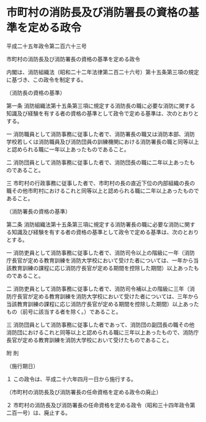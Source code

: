 # 市町村の消防長及び消防署長の資格の基準を定める政令

平成二十五年政令第二百六十三号

市町村の消防長及び消防署長の資格の基準を定める政令

内閣は、消防組織法（昭和二十二年法律第二百二十六号）第十五条第三項の規定に基づき、この政令を制定する。

（消防長の資格の基準）

第一条 消防組織法第十五条第三項に規定する消防長の職に必要な消防に関する知識及び経験を有する者の資格の基準として政令で定める基準は、次のとおりとする。

一 消防職員として消防事務に従事した者で、消防署長の職又は消防本部、消防学校若しくは消防職員及び消防団員の訓練機関における消防署長の職と同等以上と認められる職に一年以上あったものであること。

二 消防団員として消防事務に従事した者で、消防団長の職に二年以上あったものであること。

三 市町村の行政事務に従事した者で、市町村の長の直近下位の内部組織の長の職その他市町村におけるこれと同等以上と認められる職に二年以上あったものであること。

（消防署長の資格の基準）

第二条 消防組織法第十五条第三項に規定する消防署長の職に必要な消防に関する知識及び経験を有する者の資格の基準として政令で定める基準は、次のとおりとする。

一 消防吏員として消防事務に従事した者で、消防司令以上の階級に一年（消防庁長官が定める教育訓練を消防大学校において受けた者については、一年から当該教育訓練の課程に応じ消防庁長官が定める期間を控除した期間）以上あったものであること。

二 消防吏員として消防事務に従事した者で、消防司令補以上の階級に三年（消防庁長官が定める教育訓練を消防大学校において受けた者については、三年から当該教育訓練の課程に応じ消防庁長官が定める期間を控除した期間）以上あったもの（前号に該当する者を除く。）であること。

三 消防団員として消防事務に従事した者であって、消防団の副団長の職その他消防団におけるこれと同等以上と認められる職に三年以上あったもので、消防庁長官が定める教育訓練を消防大学校において受けたものであること。

附 則

（施行期日）

１ この政令は、平成二十六年四月一日から施行する。

（市町村の消防長及び消防署長の任命資格を定める政令の廃止）

２ 市町村の消防長及び消防署長の任命資格を定める政令（昭和三十四年政令第二百一号）は、廃止する。
